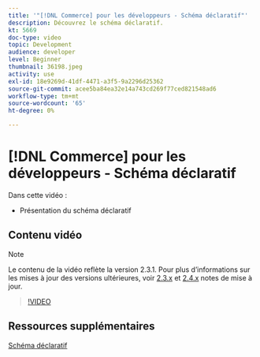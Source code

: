 ```yaml
---
title: '"[!DNL Commerce] pour les développeurs - Schéma déclaratif"'
description: Découvrez le schéma déclaratif.
kt: 5669
doc-type: video
topic: Development
audience: developer
level: Beginner
thumbnail: 36198.jpeg
activity: use
exl-id: 18e9269d-41df-4471-a3f5-9a2296d25362
source-git-commit: acee5ba84ea32e14a743cd269f77ced821548ad6
workflow-type: tm+mt
source-wordcount: '65'
ht-degree: 0%

---
```


# [!DNL Commerce] pour les développeurs - Schéma déclaratif

Dans cette vidéo :

- Présentation du schéma déclaratif

## Contenu vidéo

>[!NOTE]
>
>Le contenu de la vidéo reflète la version 2.3.1. Pour plus d’informations sur les mises à jour des versions ultérieures, voir [ 2.3.x](https://devdocs.magento.com/guides/v2.3/release-notes/bk-release-notes.html) et [2.4.x](https://devdocs.magento.com/guides/v2.4/release-notes/bk-release-notes.html) notes de mise à jour.

>[!VIDEO](https://video.tv.adobe.com/v/36198?quality=12&learn=on)

## Ressources supplémentaires

[Schéma déclaratif](https://devdocs.magento.com/guides/v2.4/extension-dev-guide/declarative-schema/)
